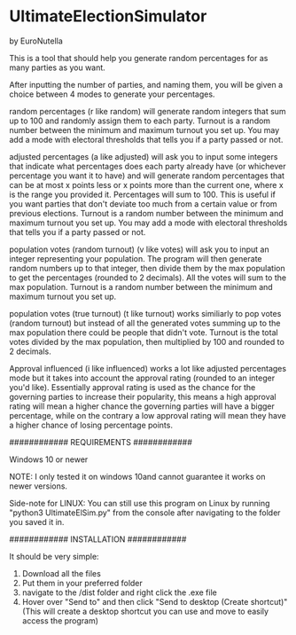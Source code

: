 # UltimateElectionSimulator
by EuroNutella

This is a tool that should help you generate random percentages for as many parties as you want.

After inputting the number of parties, and naming them, you will be given a choice between 4 modes to generate your percentages.

random percentages (r like random) will generate random integers that sum up to 100 and randomly assign them to each party. Turnout is a random number between the minimum and maximum turnout you set up. You may add a mode with electoral thresholds that tells you if a party passed or not.

adjusted percentages (a like adjusted) will ask you to input some integers that indicate what percentages does each party already have (or whichever percentage you want it to have) and will generate random percentages that can be at most x points less or x points more than the current one, where x is the range you provided it. Percentages will sum to 100. This is useful if you want parties that don't deviate too much from a certain value or from previous elections. Turnout is a random number between the minimum and maximum turnout you set up. You may add a mode with electoral thresholds that tells you if a party passed or not.

population votes (random turnout) (v like votes) will ask you to input an integer representing your population. The program will then generate random numbers up to that integer, then divide them by the max population to get the percentages (rounded to 2 decimals). All the votes will sum to the max population. Turnout is a random number between the minimum and maximum turnout you set up.

population votes (true turnout) (t like turnout) works similiarly to pop votes (random turnout) but instead of all the generated votes summing up to the max population there could be people that didn't vote. Turnout is the total votes divided by the max population, then multiplied by 100 and rounded to 2 decimals.

Approval influenced (i like influenced) works a lot like adjusted percentages mode but it takes into account the approval rating (rounded to an integer you'd like). Essentially approval rating is used as the chance for the governing parties to increase their popularity, this means a high approval rating will mean a higher chance the governing parties will have a bigger percentage, while on the contrary a low approval rating will mean they have a higher chance of losing percentage points.

############
REQUIREMENTS
############

Windows 10 or newer

NOTE: I only tested it on windows 10and cannot guarantee it works on newer versions.

Side-note for LINUX: You can still use this program on Linux by running "python3 UltimateElSim.py" from the console after navigating to the folder you saved it in. 

############
INSTALLATION
############

It should be very simple:

1) Download all the files
2) Put them in your preferred folder
3) navigate to the /dist folder and right click the .exe file
4) Hover over "Send to" and then click "Send to desktop (Create shortcut)" (This will create a desktop shortcut you can use and move to easily access the program)
